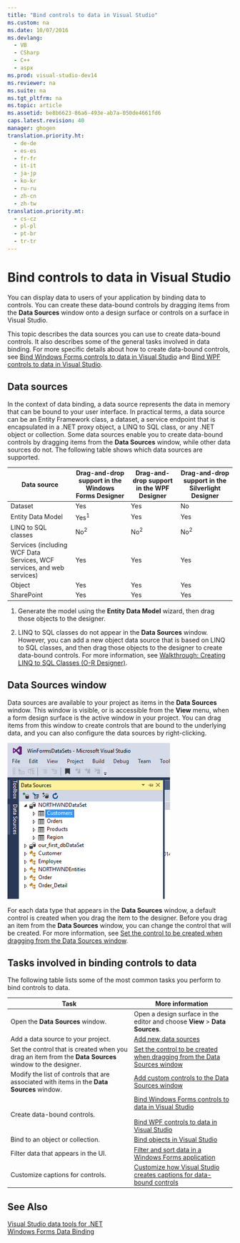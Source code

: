 ```yaml
---
title: "Bind controls to data in Visual Studio"
ms.custom: na
ms.date: 10/07/2016
ms.devlang: 
  - VB
  - CSharp
  - C++
  - aspx
ms.prod: visual-studio-dev14
ms.reviewer: na
ms.suite: na
ms.tgt_pltfrm: na
ms.topic: article
ms.assetid: be8b6623-86a6-493e-ab7a-050de4661fd6
caps.latest.revision: 40
manager: ghogen
translation.priority.ht: 
  - de-de
  - es-es
  - fr-fr
  - it-it
  - ja-jp
  - ko-kr
  - ru-ru
  - zh-cn
  - zh-tw
translation.priority.mt: 
  - cs-cz
  - pl-pl
  - pt-br
  - tr-tr
---
```

# Bind controls to data in Visual Studio
You can display data to users of your application by binding data to controls. You can create these data-bound controls by dragging items from the **Data Sources** window onto a design surface or controls on a surface  in Visual Studio.  
  
 This topic describes the data sources you can use to create data-bound controls. It also describes some of the general tasks involved in data binding. For more specific details about how to create data-bound controls, see [Bind Windows Forms controls to data in Visual Studio](../VS_raddata/Bind-Windows-Forms-controls-to-data-in-Visual-Studio.md) and [Bind WPF controls to data in Visual Studio](../VS_raddata/Bind-WPF-controls-to-data-in-Visual-Studio1.md).  
  
## Data sources  
 In the context of data binding, a data source represents the data in memory that can be bound to your user interface. In practical terms, a data source can be an Entity Framework class, a dataset, a service endpoint that is encapsulated in a .NET proxy object, a LINQ to SQL class, or any .NET object or collection. Some data sources enable you to create data-bound controls by dragging items from the **Data Sources** window, while other data sources do not. The following table shows which data sources are supported.  
  
|Data source|Drag-and-drop support in **the Windows Forms Designer**|Drag-and-drop support in **the WPF Designer**|Drag-and-drop support in **the Silverlight Designer**|  
|-----------------|---------------------------------------------------------------|-----------------------------------------------------|-------------------------------------------------------------|  
|Dataset|Yes|Yes|No|  
|Entity Data Model|Yes<sup>1</sup>|Yes|Yes|  
|LINQ to SQL classes|No<sup>2</sup>|No<sup>2</sup>|No<sup>2</sup>|  
|Services (including WCF Data Services, WCF services, and web services)|Yes|Yes|Yes|  
|Object|Yes|Yes|Yes|  
|SharePoint|Yes|Yes|Yes|  
  
 1. Generate the model using the **Entity Data Model** wizard, then drag those objects to the designer.  
  
 2. LINQ to SQL classes do not appear in the **Data Sources** window. However, you can add a new object data source that is based on LINQ to SQL classes, and then drag those objects to the designer to create data-bound controls. For more information, see [Walkthrough: Creating LINQ to SQL Classes (O-R Designer)](../Topic/Walkthrough:%20Creating%20LINQ%20to%20SQL%20Classes%20\(O-R%20Designer\).md).  
  
## Data Sources window  
 Data sources are available to your project as items in the **Data Sources** window. This window is visible, or is accessible from the **View** menu, when a form design surface is the active window in your project. You can drag items from this window to create controls that are bound to the underlying data, and you can also configure the data sources by right-clicking.  
  
 ![Data Sources window](../VS_raddata/media/raddata-Data-Sources-window.png "raddata Data Sources window")  
  
 For each data type that appears in the **Data Sources** window, a default control is created when you drag the item to the designer. Before you drag an item from the **Data Sources** window, you can change the control that will be created. For more information, see [Set the control to be created when dragging from the Data Sources window](../VS_raddata/Set-the-control-to-be-created-when-dragging-from-the-Data-Sources-window.md).  
  
## Tasks involved in binding controls to data  
 The following table lists some of the most common tasks you perform to bind controls to data.  
  
|Task|More information|  
|----------|----------------------|  
|Open the **Data Sources** window.|Open a design surface in the editor and choose **View** > **Data Sources**.|  
|Add a data source to your project.|[Add new data sources](../VS_raddata/Add-new-data-sources.md)|  
|Set the control that is created when you drag an item from the **Data Sources** window to the designer.|[Set the control to be created when dragging from the Data Sources window](../VS_raddata/Set-the-control-to-be-created-when-dragging-from-the-Data-Sources-window.md)|  
|Modify the list of controls that are associated with items in the **Data Sources** window.|[Add custom controls to the Data Sources window](../VS_raddata/Add-custom-controls-to-the-Data-Sources-window.md)|  
|Create data-bound controls.|[Bind Windows Forms controls to data in Visual Studio](../VS_raddata/Bind-Windows-Forms-controls-to-data-in-Visual-Studio.md)<br /><br /> [Bind WPF controls to data in Visual Studio](../VS_raddata/Bind-WPF-controls-to-data-in-Visual-Studio1.md)|  
|Bind to an object or collection.|[Bind objects in Visual Studio](../VS_raddata/Bind-objects-in-Visual-Studio.md)|  
|Filter data that appears in the UI.|[Filter and sort data in a Windows Forms application](../VS_raddata/Filter-and-sort-data-in-a-Windows-Forms-application.md)|  
|Customize captions for controls.|[Customize how Visual Studio creates captions for data-bound controls](../VS_raddata/Customize-how-Visual-Studio-creates-captions-for-data-bound-controls.md)|  
  
## See Also  
 [Visual Studio data tools for .NET](../VS_raddata/Visual-Studio-data-tools-for-.NET.md)   
 [Windows Forms Data Binding](../Topic/Windows%20Forms%20Data%20Binding.md)